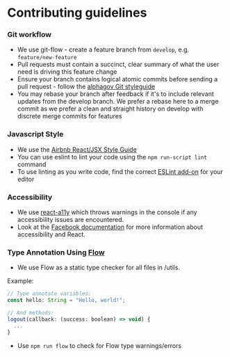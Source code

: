 Contributing guidelines
=======================

### Git workflow

* We use git-flow - create a feature branch from `develop`, e.g. `feature/new-feature`
* Pull requests must contain a succinct, clear summary of what the user need is driving this feature change
* Ensure your branch contains logical atomic commits before sending a pull request - follow the [alphagov Git styleguide](https://github.com/alphagov/styleguides/blob/master/git.md)
* You may rebase your branch after feedback if it's to include relevant updates from the develop branch. We prefer a rebase here to a merge commit as we prefer a clean and straight history on develop with discrete merge commits for features

### Javascript Style

* We use the [Airbnb React/JSX Style Guide](https://github.com/airbnb/javascript)
* You can use eslint to lint your code using the `npm run-script lint` command
* To use linting as you write code, find the correct [ESLint add-on](http://eslint.org/docs/user-guide/integrations) for your editor

### Accessibility

* We use [react-a11y](https://github.com/reactjs/react-a11y) which throws warnings in the console if any accessibility issues are encountered.
* Look at the [Facebook documentation](https://facebook.github.io/react/docs/accessibility.html) for more information about accessibility and React.

### Type Annotation Using [Flow](https://flow.org/en/)

* We use Flow as a static type checker for all files in /utils.

Example:

```javascript
// Type annotate variables:
const hello: String = "Hello, world!";

// And methods:
logout(callback: (success: boolean) => void) {
  ...
}
```

* Use `npm run flow` to check for Flow type warnings/errors
